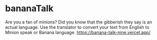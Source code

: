 # bananaTalk

Are you a fan of minions? Did you know that the gibberish they say is an actual language. Use the translator to convert your text from English to Minion speak or Banana language.
https://banana-talk-nine.vercel.app/
